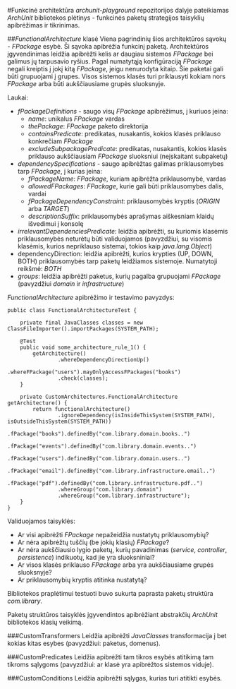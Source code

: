 #Funkcinė architektūra
<i>archunit-playground</i> repozitorijos dalyje pateikiamas <i>ArchUnit</i> bibliotekos plėtinys - funkcinės paketų strategijos
taisyklių apibrėžimas ir tikrinimas.

##<i>FunctionalArchitecture</i> klasė
Viena pagrindinių šios architektūros sąvokų - <i>FPackage</i> esybė. Ši sąvoka apibrėžia funkcinį paketą.
Architektūros įgyvendinimas leidžia apibrėžti kelis ar daugiau sistemos <i>FPackage</i> bei galimus jų tarpusavio
ryšius. Pagal numatytąją konfigūraciją <i>FPackage</i> negali kreiptis į jokį kitą <i>FPackage</i>, jeigu nenurodyta kitaip.
Šie paketai gali būti grupuojami į grupes. Visos sistemos klasės turi priklausyti kokiam nors <i>FPackage</i>
arba būti aukščiausiame grupės sluoksnyje.

Laukai:
<ul>
    <li><i>fPackageDefinitions</i> - saugo visų <i>FPackage</i> apibrėžimus, į kuriuos įeina:
        <ul>
            <li><i>name</i>: unikalus <i>FPackage</i> vardas</li>
            <li><i>thePackage</i>: <i>FPackage</i> paketo direktorija</li>
            <li><i>containsPredicate</i>: predikatas, nusakantis, kokios klasės priklauso konkrečiam <i>FPackage</i></li>
            <li><i>excludeSubpackagePredicate</i>: predikatas, nusakantis, kokios klasės priklauso
            aukščiausiam <i>FPackage</i> sluoksniui (neįskaitant subpaketų)</li>
        </ul>
    </li>
    <li><i>dependencySpecifications</i> - saugo apibrėžtas galimas priklausomybes tarp <i>FPackage</i>,
    į kurias įeina:
        <ul>
            <li><i>fPackageName</i>: <i>FPackage</i>, kuriam apibrėžta priklausomybė, vardas</li>
            <li><i>allowedFPackages</i>: <i>FPackage</i>, kurie gali būti priklausomybes dalis, vardai</li>
            <li><i>fPackageDependencyConstraint</i>: priklausomybės kryptis (<i>ORIGIN</i> arba <i>TARGET</i>)</li>
            <li><i>descriptionSuffix</i>: priklausomybės aprašymas aiškesniam klaidų išvedimui į konsolę</li>
        </ul>
    </li>
    <li><i>irrelevantDependenciesPredicate</i>: leidžia apibrėžti, su kuriomis klasėmis priklausomybės neturėtų
    būti validuojamos (pavyzdžiui, su visomis klasėmis, kurios nepriklauso sistemai, tokios kaip <i>java.lang.Object</i>)</li>
    <li>dependencyDirection: leidžia apibrėžti, kurios krypties (UP, DOWN, BOTH) priklausomybės tarp paketų leidžiamos
    sistemoje. Numatytoji reikšmė: <i>BOTH</i></li>
    <li><i>groups</i>: leidžia apibrėžti paketus, kurių pagalba grupuojami <i>FPackage</i> (pavyzdžiui <i>domain</i> ir <i>infrastructure</i>)</li>
</ul>

<i>FunctionalArchitecture</i> apibrėžimo ir testavimo pavyzdys:

````
public class FunctionalArchitectureTest {

    private final JavaClasses classes = new ClassFileImporter().importPackages(SYSTEM_PATH);

    @Test
    public void some_architecture_rule_1() {
        getArchitecture()
                .whereDependencyDirectionUp()
                .whereFPackage("users").mayOnlyAccessFPackages("books")
                .check(classes);
    }

    private CustomArchitectures.FunctionalArchitecture getArchitecture() {
        return functionalArchitecture()
                .ignoreDependency(isInsideThisSystem(SYSTEM_PATH), isOutsideThisSystem(SYSTEM_PATH))
                .fPackage("books").definedBy("com.library.domain.books..")
                .fPackage("events").definedBy("com.library.domain.events..")
                .fPackage("users").definedBy("com.library.domain.users..")
                .fPackage("email").definedBy("com.library.infrastructure.email..")
                .fPackage("pdf").definedBy("com.library.infrastructure.pdf..")
                .whereGroup("com.library.domain")
                .whereGroup("com.library.infrastructure");
    }
}
````

Validuojamos taisyklės:
<ul>
    <li>Ar visi apibrėžti <i>FPackage</i> nepažeidžia nustatytų priklausomybių?</li>
    <li>Ar nėra apibrėžtų tuščių (be jokių klasių) <i>FPackage</i>?</li>
    <li>Ar nėra aukščiausio lygio paketų, kurių pavadinimas (<i>service</i>, <i>controller</i>, <i>persistence</i>) indikuotų, kad jie yra sluoksniniai?</li>
    <li>Ar visos klasės priklauso <i>FPackage</i> arba yra aukščiausiame grupės sluoksnyje?</li>
    <li>Ar priklausomybių kryptis atitinka nustatytą?</li>
</ul>

Bibliotekos praplėtimui testuoti buvo sukurta paprasta paketų struktūra <i>com.library</i>.

Paketų struktūros taisyklės įgyvendintos apibrėžiant abstrakčių <i>ArchUnit</i> bibliotekos
klasių veikimą.

###CustomTransformers
Leidžia apibrėžti <i>JavaClasses</i> transformacija į bet kokias kitas esybes (pavyzdžiui: paketus, domenus).

###CustomPredicates
Leidžia apibrėžti tam tikros esybės atitikimą tam tikroms sąlygoms (pavyzdžiui: ar klasė yra apibrėžtos sistemos viduje).

###CustomConditions
Leidžia apibrėžti sąlygas, kurias turi atitikti esybės.